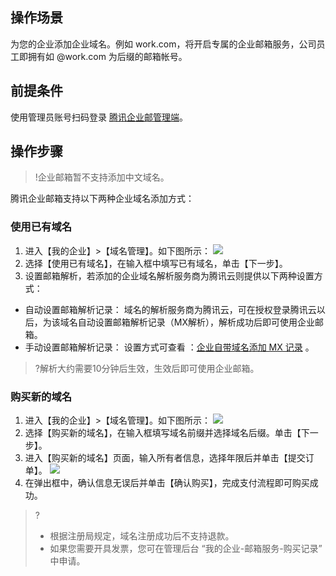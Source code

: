 ## 操作场景
为您的企业添加企业域名。例如 work.com，将开启专属的企业邮箱服务，公司员工即拥有如 @work.com 为后缀的邮箱帐号。

## 前提条件
使用管理员账号扫码登录 [腾讯企业邮管理端](https://exmail.qq.com/cgi-bin/bizmail)。

## 操作步骤
>!企业邮箱暂不支持添加中文域名。

腾讯企业邮箱支持以下两种企业域名添加方式：

### 使用已有域名

1. 进入【我的企业】>【域名管理】。如下图所示：
![](https://main.qcloudimg.com/raw/5fbd5f2c096ec666459f5eb18979b1fa.png)
2. 选择【使用已有域名】，在输入框中填写已有域名，单击【下一步】。
3. 设置邮箱解析，若添加的企业域名解析服务商为腾讯云则提供以下两种设置方式：
 - 自动设置邮箱解析记录：
域名的解析服务商为腾讯云，可在授权登录腾讯云以后，为该域名自动设置邮箱解析记录（MX解析），解析成功后即可使用企业邮箱。
 - 手动设置邮箱解析记录：
设置方式可查看 ：[企业自带域名添加 MX 记录]() 。

>?解析大约需要10分钟后生效，生效后即可使用企业邮箱。

### 购买新的域名

1. 进入【我的企业】>【域名管理】。如下图所示：
![](https://main.qcloudimg.com/raw/5fbd5f2c096ec666459f5eb18979b1fa.png)
2. 选择【购买新的域名】，在输入框填写域名前缀并选择域名后缀。单击【下一步】。
3. 进入【购买新的域名】页面，输入所有者信息，选择年限后并单击【提交订单】。
 ![](https://main.qcloudimg.com/raw/e7abbb9aee90ccf9ee6ae6c23d9ca776.png)
4. 在弹出框中，确认信息无误后并单击【确认购买】，完成支付流程即可购买成功。

>?
> - 根据注册局规定，域名注册成功后不支持退款。
> - 如果您需要开具发票，您可在管理后台 “我的企业-邮箱服务-购买记录” 中申请。




